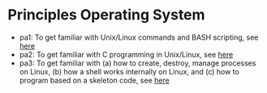 # Principles Operating System
* pa1: To get familiar with Unix/Linux commands and BASH scripting, see [here](https://github.com/bojms45/Syracuse-University/blob/master/OS/pa1/pa1-handout.pdf)
* pa2: To get familiar with C programming in Unix/Linux, see [here](https://github.com/bojms45/Syracuse-University/blob/master/OS/pa2/pa2-handout.pdf)
* pa3: To get familiar with (a) how to create, destroy, manage processes on Linux, (b) how a shell works internally on Linux, and (c) how to program based on a skeleton code, see [here](https://github.com/bojms45/Syracuse-University/blob/master/OS/pa3/pa3-handout.pdf)
